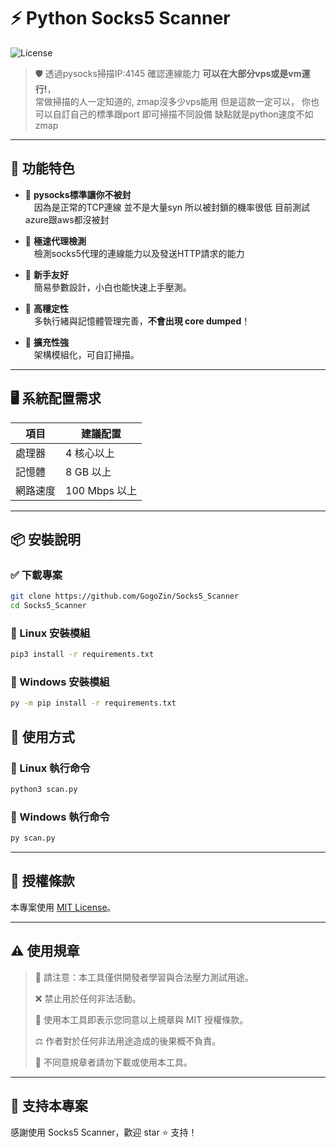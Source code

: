 # ⚡ Python Socks5 Scanner
![License](https://img.shields.io/badge/license-MIT-green)  
> 🛡️ 透過pysocks掃描IP:4145 確認連線能力 **可以在大部分vps或是vm運行!**，  
> 常做掃描的人一定知道的, zmap沒多少vps能用 但是這款一定可以，
> 你也可以自訂自己的標準跟port 即可掃描不同設備 缺點就是python速度不如zmap

---

## 🚀 功能特色

- 🔹 **pysocks標準讓你不被封**  
 因為是正常的TCP連線 並不是大量syn 所以被封鎖的機率很低 目前測試azure跟aws都沒被封

- 🔹 **極速代理檢測**  
 檢測socks5代理的連線能力以及發送HTTP請求的能力

- 🔹 **新手友好**  
 簡易參數設計，小白也能快速上手壓測。

- 🔹 **高穩定性**  
 多執行緒與記憶體管理完善，**不會出現 core dumped**！

- 🔹 **擴充性強**  
 架構模組化，可自訂掃描。

---

## 🖥️ 系統配置需求

| 項目       | 建議配置        |
|------------|-----------------|
| 處理器     | 4 核心以上      |
| 記憶體     | 8 GB 以上        |
| 網路速度   | 100 Mbps 以上   |

---

## 📦 安裝說明

### ✅ 下載專案
```bash
git clone https://github.com/GogoZin/Socks5_Scanner
cd Socks5_Scanner
```

### 🐧 Linux 安裝模組
```bash
pip3 install -r requirements.txt
```

### 🧊 Windows 安裝模組
```bash
py -m pip install -r requirements.txt
```

## 🏃 使用方式

### 🐧 Linux 執行命令
```bash
python3 scan.py
```

### 🧊 Windows 執行命令
```bash
py scan.py
```

---

## 📜 授權條款

本專案使用 [MIT License](LICENSE)。

---

## ⚠️ 使用規章

> 📌 請注意：本工具僅供開發者學習與合法壓力測試用途。 
>  
> ❌ 禁止用於任何非法活動。
> 
> 📄 使用本工具即表示您同意以上規章與 MIT 授權條款。
> 
> ⚖️ 作者對於任何非法用途造成的後果概不負責。
> 
> 🙅 不同意規章者請勿下載或使用本工具。

---

## 🌟 支持本專案

感謝使用 Socks5 Scanner，歡迎 star ⭐ 支持！

